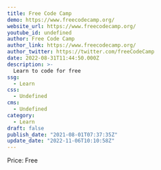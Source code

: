 ```yaml
---
title: Free Code Camp
demo: https://www.freecodecamp.org/
website_url: https://www.freecodecamp.org/
youtube_id: undefined
author: Free Code Camp
author_link: https://www.freecodecamp.org/
author_twitter: https://twitter.com/freeCodeCamp
date: 2022-08-31T11:44:50.000Z
description: >-
  Learn to code for free
ssg:
  - Learn
css:
  - Undefined
cms:
  - Undefined
category:
  - Learn
draft: false
publish_date: "2021-08-01T07:37:35Z"
update_date: "2022-11-06T10:10:58Z"
---
```


Price: Free
